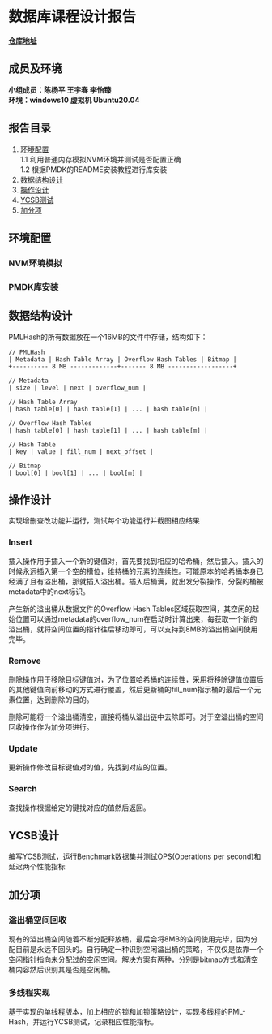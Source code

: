 # 数据库课程设计报告
**[仓库地址](https://github.com/EnochDev/DBMS/)**

## 成员及环境
**小组成员：陈杨平 王宇春 李怡臻**   
**环境：windows10 虚拟机 Ubuntu20.04**

## 报告目录
1. [环境配置](#环境配置)  
1.1 利用普通内存模拟NVM环境并测试是否配置正确  
1.2 根据PMDK的README安装教程进行库安装
2. [数据结构设计](#数据结构设计)   
3. [操作设计](#操作设计)
4. [YCSB测试](#YCSB测试) 
5. [加分项](#加分项)

## 环境配置

### NVM环境模拟  

### PMDK库安装  

## 数据结构设计
PMLHash的所有数据放在一个16MB的文件中存储，结构如下：
```
// PMLHash
| Metadata | Hash Table Array | Overflow Hash Tables | Bitmap |
+---------- 8 MB -------------+------- 8 MB ------------------+

// Metadata
| size | level | next | overflow_num |

// Hash Table Array
| hash table[0] | hash table[1] | ... | hash table[n] | 

// Overflow Hash Tables
| hash table[0] | hash table[1] | ... | hash table[m] |

// Hash Table
| key | value | fill_num | next_offset |

// Bitmap
| bool[0] | bool[1] | ... | bool[m] |
```

## 操作设计
实现增删查改功能并运行，测试每个功能运行并截图相应结果
### Insert
插入操作用于插入一个新的键值对，首先要找到相应的哈希桶，然后插入。插入的时候永远插入第一个空的槽位，维持桶的元素的连续性。可能原本的哈希桶本身已经满了且有溢出桶，那就插入溢出桶。插入后桶满，就出发分裂操作，分裂的桶被metadata中的next标识。

产生新的溢出桶从数据文件的Overflow Hash Tables区域获取空间，其空闲的起始位置可以通过metadata的overflow_num在启动时计算出来，每获取一个新的溢出桶，就将空间位置的指针往后移动即可，可以支持到8MB的溢出桶空间使用完毕。

### Remove
删除操作用于移除目标键值对，为了位置哈希桶的连续性，采用将移除键值位置后的其他键值向前移动的方式进行覆盖，然后更新桶的fill_num指示桶的最后一个元素位置，达到删除的目的。

删除可能将一个溢出桶清空，直接将桶从溢出链中去除即可。对于空溢出桶的空间回收操作作为加分项进行。

### Update
更新操作修改目标键值对的值，先找到对应的位置。

### Search
查找操作根据给定的键找对应的值然后返回。

## YCSB设计

编写YCSB测试，运行Benchmark数据集并测试OPS(Operations per second)和延迟两个性能指标  

## 加分项

### 溢出桶空间回收
现有的溢出桶空间随着不断分配释放桶，最后会将8MB的空间使用完毕，因为分配目前是永远不回头的。自行确定一种识别空闲溢出桶的策略，不仅仅是依靠一个空闲指针指向未分配过的空闲空间。解决方案有两种，分别是bitmap方式和清空桶内容然后识别其是否是空闲桶。

### 多线程实现 
基于实现的单线程版本，加上相应的锁和加锁策略设计，实现多线程的PML-Hash，并运行YCSB测试，记录相应性能指标。